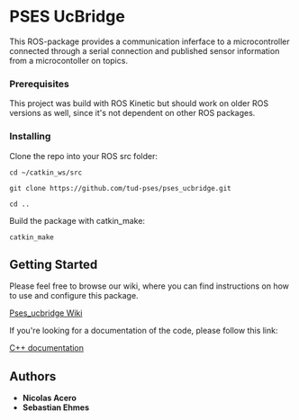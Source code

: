 # PSES UcBridge

This ROS-package provides a communication inferface to a microcontroller connected through a serial connection and published sensor information from a microcontoller on topics.

### Prerequisites

This project was build with ROS Kinetic but should work on older ROS versions as well, since it's not
dependent on other ROS packages.

### Installing

Clone the repo into your ROS src folder:

`cd ~/catkin_ws/src`

`git clone https://github.com/tud-pses/pses_ucbridge.git`

`cd ..`

Build the package with catkin_make:

`catkin_make`

## Getting Started

Please feel free to browse our wiki, where you can find instructions on how to use and configure this package.

[Pses_ucbridge Wiki](https://github.com/tud-pses/pses_ucbridge/wiki)

If you're looking for a documentation of the code, please follow this link:

[C++ documentation](https://tud-pses.github.io/pses_ucbridge/)

## Authors

* **Nicolas Acero**
* **Sebastian Ehmes**
